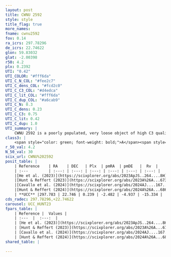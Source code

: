 ```yaml
---
layout: post
title: CWNU 2592
style: style
title_flag: true
more_names: 
fname: cwnu2592
fov: 0.14
ra_icrs: 297.78296
de_icrs: 22.74622
glon: 59.83032
glat: -2.00398
r50: 4.2
plx: 0.2392
UTI: "0.42"
UTI_COLOR: "#fff6da"
UTI_C_N_COL: "#fee2c7"
UTI_C_dens_COL: "#fcd2c0"
UTI_C_C3_COL: "#d4edca"
UTI_C_lit_COL: "#fff6da"
UTI_C_dup_COL: "#a6cab9"
UTI_C_N: 0.3
UTI_C_dens: 0.23
UTI_C_C3: 0.75
UTI_C_lit: 0.42
UTI_C_dup: 1.0
UTI_summary: |
    CWNU 2592 is a poorly populated, very loose object of high C3 quality. It was recently reported in the literature.
class3: |
    <span style="color: green; font-weight: bold;">A</span><span style="color: #FFC300; font-weight: bold;">B</span>
r_50_val: 4.2
N_50_val: 30
scix_url: CWNU%202592
posit_table: |
    | Reference    | RA    | DEC   | Plx  | pmRA  | pmDE   |  Rv  |
    | :---         | :---: | :---: | :---: | :---: | :---: | :---: |
    |[He et al. (2023)](https://scixplorer.org/abs/2023ApJS..264....8H) | 297.807 | 22.791 | 0.244 | -2.486 | -4.933 | -- |
    |[Hunt & Reffert (2023)](https://scixplorer.org/abs/2023A%26A...673A.114H) | 297.688 | 22.659 | 0.225 | -2.509 | -4.908 | -- |
    |[Cavallo et al. (2024)](https://scixplorer.org/abs/2024AJ....167...12C) | 297.75 | 22.723 | 0.232 | -- | -- | -- |
    |[Hunt & Reffert (2024)](https://scixplorer.org/abs/2024A%26A...686A..42H) | 297.688 | 22.659 | 0.225 | -2.509 | -4.908 | -- |
    | **UCC** |297.783 | 22.746 | 0.239 | -2.482 | -4.937 | -15.334 | 
cds_radec: 297.78296,+22.74622
carousel: UCC_HUNT23
fpars_table: |
    | Reference |  Values |
    | :---  |  :---:  |
    | [He et al. (2023)](https://scixplorer.org/abs/2023ApJS..264....8H) | `A0=2.85, m-M=13.15, logAge=6.95` |
    | [Hunt & Reffert (2023)](https://scixplorer.org/abs/2023A%26A...673A.114H) | `AV50=2.587, diffAV50=1.487, MOD50=12.902, logAge50=7.427` |
    | [Cavallo et al. (2024)](https://scixplorer.org/abs/2024AJ....167...12C) | `AV50=2.56, dMod50=13.06, logAge50=7.45, [Fe/H]50=0.39` |
    | [Hunt & Reffert (2024)](https://scixplorer.org/abs/2024A%26A...686A..42H) | `MassJ=209.942` |
shared_table: |
    
---
```

